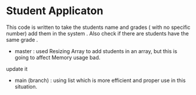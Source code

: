 # Student Applicaton 
This code is written to take the students name and grades ( with no specific number) add them in the system .
Also check if there are students have the same grade .

- master :
used Resizing Array to add students in an array, but this is going to affect Memory usage bad.

update it
- main (branch) :
using list which is more efficient and proper use in this situation.
